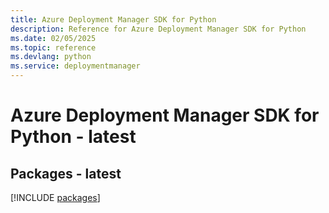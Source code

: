 ```yaml
---
title: Azure Deployment Manager SDK for Python
description: Reference for Azure Deployment Manager SDK for Python
ms.date: 02/05/2025
ms.topic: reference
ms.devlang: python
ms.service: deploymentmanager
---
```

# Azure Deployment Manager SDK for Python - latest
## Packages - latest
[!INCLUDE [packages](deployment-manager-index.md)]